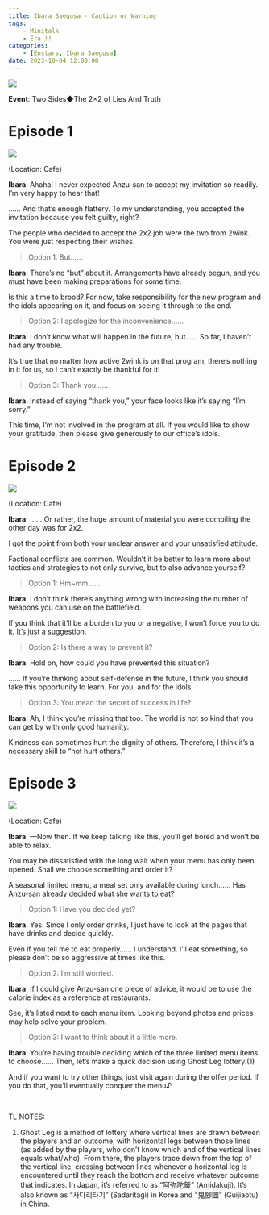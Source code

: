 ```yaml
---
title: Ibara Saegusa - Caution or Warning
tags: 
    - Minitalk
    - Era !!
categories: 
    - [Enstars, Ibara Saegusa]
date: 2023-10-04 12:00:00
---
```

<img src="/images/General Images/twv4lc67.png">

**Event**: Two Sides◆The 2×2 of Lies And Truth

<!-- more -->
# Episode 1

<img src="/images/SecondEra/22I2/0buzbfbw.png">

(Location: Cafe)

**Ibara**: Ahaha! I never expected Anzu-san to accept my invitation so readily. I’m very happy to hear that!

…… And that’s enough flattery. To my understanding, you accepted the invitation because you felt guilty, right?

The people who decided to accept the 2x2 job were the two from 2wink. You were just respecting their wishes.

> Option 1: But……

**Ibara**: There’s no “but” about it. Arrangements have already begun, and you must have been making preparations for some time.

Is this a time to brood? For now, take responsibility for the new program and the idols appearing on it, and focus on seeing it through to the end.

> Option 2: I apologize for the inconvenience……

**Ibara**: I don’t know what will happen in the future, but…… So far, I haven’t had any trouble.

It’s true that no matter how active 2wink is on that program, there’s nothing in it for us, so I can’t exactly be thankful for it!

> Option 3: Thank you……

**Ibara**: Instead of saying “thank you,” your face looks like it’s saying “I’m sorry.”

This time, I’m not involved in the program at all. If you would like to show your gratitude, then please give generously to our office’s idols.

# Episode 2

<img src="/images/SecondEra/22I2/l8nai7qe.png">

(Location: Cafe)

**Ibara**: …… Or rather, the huge amount of material you were compiling the other day was for 2x2.

I got the point from both your unclear answer and your unsatisfied attitude.

Factional conflicts are common. Wouldn’t it be better to learn more about tactics and strategies to not only survive, but to also advance yourself?

> Option 1: Hm\~mm……

**Ibara**: I don’t think there’s anything wrong with increasing the number of weapons you can use on the battlefield.

If you think that it’ll be a burden to you or a negative, I won’t force you to do it. It’s just a suggestion.

> Option 2: Is there a way to prevent it?

**Ibara**: Hold on, how could you have prevented this situation?

…… If you’re thinking about self-defense in the future, I think you should take this opportunity to learn. For you, and for the idols.

> Option 3: You mean the secret of success in life?

**Ibara**: Ah, I think you’re missing that too. The world is not so kind that you can get by with only good humanity.

Kindness can sometimes hurt the dignity of others. Therefore, I think it’s a necessary skill to “not hurt others.”

# Episode 3

<img src="/images/SecondEra/22I2/w589y364.png">

(Location: Cafe)

**Ibara**: —Now then. If we keep talking like this, you’ll get bored and won’t be able to relax.

You may be dissatisfied with the long wait when your menu has only been opened. Shall we choose something and order it?

A seasonal limited menu, a meal set only available during lunch…… Has Anzu-san already decided what she wants to eat?

> Option 1: Have you decided yet?

**Ibara**: Yes. Since I only order drinks, I just have to look at the pages that have drinks and decide quickly.

Even if you tell me to eat properly…… I understand. I’ll eat something, so please don’t be so aggressive at times like this.

> Option 2: I’m still worried.

**Ibara**: If I could give Anzu-san one piece of advice, it would be to use the calorie index as a reference at restaurants.

See, it’s listed next to each menu item. Looking beyond photos and prices may help solve your problem.

> Option 3: I want to think about it a little more.

**Ibara**: You’re having trouble deciding which of the three limited menu items to choose…… Then, let’s make a quick decision using Ghost Leg lottery.(1)

And if you want to try other things, just visit again during the offer period. If you do that, you’ll eventually conquer the menu♪

<br>

TL NOTES:
<ol>
<li>Ghost Leg is a method of lottery where vertical lines are drawn between the players and an outcome, with horizontal legs between those lines (as added by the players, who don’t know which end of the vertical lines equals what/who). From there, the players trace down from the top of the vertical line, crossing between lines whenever a horizontal leg is encountered until they reach the bottom and receive whatever outcome that indicates. In Japan, it’s referred to as “阿弥陀籤” (Amidakuji). It’s also known as “사다리타기” (Sadaritagi) in Korea and “鬼腳圖” (Guijiaotu) in China.</li>
</ol>